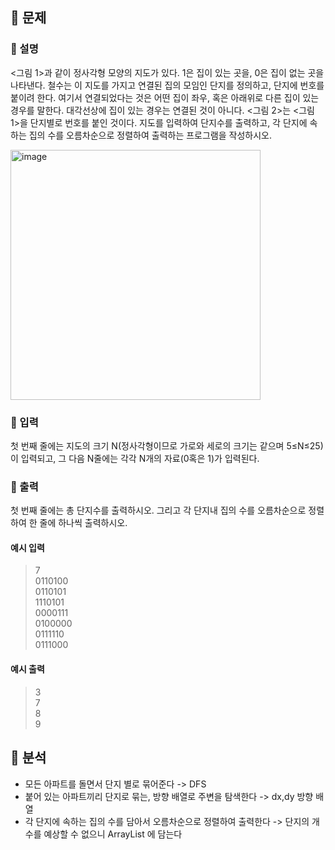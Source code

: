 ## 📍 문제

### 🧷 설명

<그림 1>과 같이 정사각형 모양의 지도가 있다. 1은 집이 있는 곳을, 0은 집이 없는 곳을 나타낸다.
철수는 이 지도를 가지고 연결된 집의 모임인 단지를 정의하고, 단지에 번호를 붙이려 한다. 여기서 연결되었다는 것은 어떤 집이 좌우, 혹은 아래위로 다른 집이 있는 경우를 말한다. 대각선상에 집이 있는 경우는 연결된 것이 아니다.
<그림 2>는 <그림 1>을 단지별로 번호를 붙인 것이다.
지도를 입력하여 단지수를 출력하고, 각 단지에 속하는 집의 수를 오름차순으로 정렬하여 출력하는 프로그램을 작성하시오.

<img width="400" alt="image" src="https://github.com/user-attachments/assets/bdb85a05-36d2-4b6a-9ce9-55b214720bc2">

### 🧷 입력

첫 번째 줄에는 지도의 크기 N(정사각형이므로 가로와 세로의 크기는 같으며 5≤N≤25)이 입력되고, 그 다음 N줄에는 각각 N개의 자료(0혹은 1)가 입력된다.

### 🧷 출력

첫 번째 줄에는 총 단지수를 출력하시오. 그리고 각 단지내 집의 수를 오름차순으로 정렬하여 한 줄에 하나씩 출력하시오.

#### 예시 입력  
>  7  
0110100  
0110101  
1110101  
0000111  
0100000  
0111110  
0111000

#### 예시 출력  
> 3  
7  
8  
9

## 📍 분석

- 모든 아파트를 돌면서 단지 별로 묶어준다 -> DFS
- 붙어 있는 아파트끼리 단지로 묶는, 방향 배열로 주변을 탐색한다 -> dx,dy 방향 배열
- 각 단지에 속하는 집의 수를 담아서 오름차순으로 정렬하여 출력한다 -> 단지의 개수를 예상할 수 없으니 ArrayList 에 담는다
